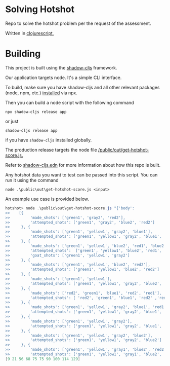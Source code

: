 # Solving Hotshot

Repo to solve the hotshot problem per the request of the assessment.

Written in [clojurescript.](https://clojurescript.org/)

# Building

This project is built using the [shadow-cljs](https://github.com/thheller/shadow-cljs) framework.

Our application targets node. It's a simple CLI interface.

To build, make sure you have shadow-cljs and all other relevant packages (node, npm, etc.) [installed](https://shadow-cljs.github.io/docs/UsersGuide.html#_installation) via npx.

Then you can build a node script with the following command

`npx shadow-cljs release app`

or just

`shadow-cljs release app`

if you have `shadow-cljs` installed globally.

The production release targets the node file [/public/out/get-hotshot-score.js.](/public/out/get-hotshot-score.js)

Refer to [shadow-cljs.edn](./shadow-cljs.edn) for more information about how this repo is bulit.

Any hotshot data you want to test can be passed into this script. You can run it using the command

`node .\public\out\get-hotshot-score.js <input>`

An example use case is provided below.

```powershell
hotshot> node .\public\out\get-hotshot-score.js "{'body':
>>    [{
>>         'made_shots': ['green1', 'gray2', 'red2'],
>>         'attempted_shots': ['green1', 'gray2', 'blue2', 'red2']
>>     }, {
>>         'made_shots': ['green1', 'yellow1', 'gray2', 'blue1'],
>>         'attempted_shots': ['green1', 'yellow1', 'gray2', 'blue1', 'red2']
>>     }, {
>>         'made_shots': ['green1', 'yellow1', 'blue2', 'red1', 'blue2', 'gray2', 'gray1', 'red2', 'blue1'],      
>>         'attempted_shots':  ['green1', 'yellow1', 'blue2', 'red1', 'blue2', 'gray2', 'gray1', 'red2', 'blue1'],
>>         'goat_shots': ['green1', 'yellow1', 'gray2']
>>     }, {
>>         'made_shots': ['green1', 'yellow1', 'blue2', 'red2'],
>>         'attempted_shots': ['green1', 'yellow1', 'blue2', 'red2']
>>     }, {
>>         'made_shots': ['green1', 'yellow1'],
>>         'attempted_shots': ['green1', 'yellow1', 'gray2', 'blue2', 'red2']
>>     }, {
>>         'made_shots': ['red2', 'green1', 'blue1', 'red2', 'red1'],
>>         'attempted_shots': [ 'red2', 'green1', 'blue1', 'red2' ,'red1', 'green1']
>>     }, {
>>         'made_shots': ['green1', 'yellow1', 'gray2', 'blue1', 'red1'],
>>         'attempted_shots': ['green1', 'yellow1', 'gray2', 'blue1', 'red1']
>>     }, {
>>         'made_shots': ['green1', 'yellow1', 'gray2'],
>>         'attempted_shots': ['green1', 'yellow1', 'gray2', 'blue1', 'red2']
>>     }, {
>>         'made_shots': ['green1', 'yellow1', 'gray2', 'blue2'],
>>         'attempted_shots': ['green1', 'yellow1', 'gray2', 'blue2']
>>     }, {
>>         'made_shots': ['green1', 'yellow1', 'gray1', 'blue2', 'red2'],
>>         'attempted_shots': ['green1', 'yellow1', 'gray1', 'blue2', 'red2']}]}"
[9 21 56 68 75 75 90 100 114 129]
```
